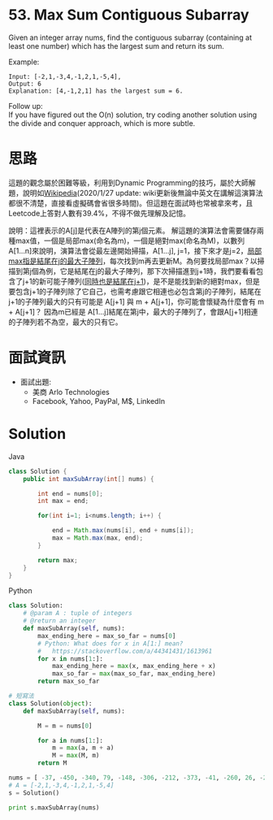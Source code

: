 # 53. Max Sum Contiguous Subarray
Given an integer array nums, find the contiguous subarray (containing at least one number) which has the largest sum and return its sum.

Example:
```
Input: [-2,1,-3,4,-1,2,1,-5,4],
Output: 6
Explanation: [4,-1,2,1] has the largest sum = 6.
```

Follow up:\
If you have figured out the O(n) solution, try coding another solution using the divide and conquer approach, which is more subtle.

# 思路
這題的觀念屬於困難等級，利用到Dynamic Programming的技巧，屬於大師解題，說明如[Wikipedia](https://en.wikipedia.org/wiki/Maximum_subarray_problem)(2020/1/27 update: wiki更新後無論中英文在講解這演算法都很不清楚，直接看虛擬碼會省很多時間)。但這題在面試時也常被拿來考，且Leetcode上答對人數有39.4%，不得不做先理解及記憶。

說明：這裡表示的A[j]是代表在A陣列的第j個元素。
解這題的演算法會需要儲存兩種max值，一個是局部max(命名為m)，一個是絕對max(命名為M)，以數列A[1...n]來說明，演算法會從最左邊開始掃描，A[1...j], j=1，接下來才是j=2，<u>局部max指是結尾在j的最大子陣列</u>，每次找到m再去更新M。為何要找局部max？以掃描到第j個為例，它是結尾在j的最大子陣列，那下次掃描進到j+1時，我們要看看包含了j+1的新可能子陣列(<u>同時也是結尾在j+1</u>)，是不是能找到新的絕對max，但是要包含j+1的子陣列除了它自己，也需考慮跟它相連也必包含第j的子陣列，結尾在j+1的子陣列最大的只有可能是 A[j+1] 與 m + A[j+1]，你可能會懷疑為什麼會有 m + A[j+1]？ 因為m已經是 A[1...j]結尾在第j中，最大的子陣列了，會跟A[j+1]相連的子陣列若不為空，最大的只有它。

# 面試資訊
* 面試出題:
    * 美商 Arlo Technologies
    * Facebook, Yahoo, PayPal, M$, LinkedIn

# Solution

Java
```java
class Solution {
    public int maxSubArray(int[] nums) {

        int end = nums[0];
        int max = end;

        for(int i=1; i<nums.length; i++) {

            end = Math.max(nums[i], end + nums[i]);
            max = Math.max(max, end);
        }

        return max;
    }
}
```

Python
```python
class Solution:
    # @param A : tuple of integers
    # @return an integer
    def maxSubArray(self, nums):
        max_ending_here = max_so_far = nums[0]
        # Python: What does for x in A[1:] mean?
        #   https://stackoverflow.com/a/44341431/1613961
        for x in nums[1:]:
            max_ending_here = max(x, max_ending_here + x)
            max_so_far = max(max_so_far, max_ending_here)
        return max_so_far

# 短寫法
class Solution(object):
    def maxSubArray(self, nums):

        M = m = nums[0]

        for a in nums[1:]:
            m = max(a, m + a)
            M = max(M, m)
        return M

nums = [ -37, -450, -340, 79, -148, -306, -212, -373, -41, -260, 26, -295, -48, -84, -481, -225, -487, -484, -359, -485, -274, -465, -206, -90, -168, -488, -338, -192, -449, -156, -151, 28, -121, 93, 34, -152, -266, 12, -454, -41, -125, -311, -388, -215, -262, -182, -449, -30, -336, -330, -54, -349, 27, 18, -100, -215, -76, -275, -170, -48, -404, -157, 6, -21, -456, 0, -203, 75, -111, -87, -54, -264, -489, -340, -288, -291, -115, -437, -22, -454, -467, -161, -499, -313, -410, -276, -90, -125, -108, -367, -400, -74, 47, -401, -166, -419, 82, -437, 28, 40, 25, -121, 23, -433, 43, 34, -144, -51, -309, -147, -310, -172, -33, 72, 83, -423, -259, -373, -54, -450, -318, -357, -200, -179, -330, -486, -55, -427, -474, -163, 23, -437, -323, -394, -39, 52, -416, -498, -174, -405, -130, -223, -388, -452, -423, -144, -317, -405, -335, -470, -304, -441, -246, -415, 16, 31, -269, -407, -412, 54, -416, 84, -241, 14, -296, -234, -216, -384, -106, -361, -317, -182, -344, -441, -49, -281, 1, 53, -407, 35, -31, -120, -488, -198, 77, -300, -494, 41, -315, -232, -11, -221, -484, 60, -342, -402, -352, 94, -473, -269, -302, -439, -467, -427, -9, -66, -379, -278, -34, -95, -404, -491, -260, -392, -5, -177, -268, -362, -299, -207, -235, -127, -305, -448, -310, -392, -338, -382, -73, -225, -22, 81, -267, 88, -445, -89, -247, -114, -368, -429, -280, -110, -141, -296, -257, -387, 9, -344, -96, -451, -365, -178, -149, -233, -487, -414, 47, -431, -19, -312, 42, -188, -370, -282, 27, -336, -255, -474, -71, -412, -28, -224, -147, -259, -323, -406, -368, -112, 88, -336, -475, -101, -375, -317, -166, -493, -261, -38, -225, -385, -452, 24, -355, -57, -385, -338, -129, -83, -384, -278, -162, 25, -232, -324, -334, -18, -299, -454, -111, -265, -493, -210, -349, -17, -211, -347, -211, -300, -308, -257, -372, -48, -157, -91, -430, -53, -369, -448, -158, -422, -459, -349, 7, -275, -340, 2, -103, -268, -499, -64, -46, 28, -93, -226, -108, -78, -141, -66, -481, -139, -402, -448, -383, -260, 17, 9, -401, -327, -453, -334, -12, -170, -221, -22, -347, -53, -323, 31, -87, -406, 100, 76, -384, -247, -440, -180, -289, -125, -219, -459, 87, -401, -438, -308, -369, -308, -123, -186, 38, 37, -405, -137, -291, -138, -49, -119, -342, -376, -469, 2, -187, -43, 41, -304, -71, -101, -26, 36, -96, -72, -287, -484, -331, -139, -239, -248, -104, -51, -225, -363, -100, -365, 94, -288, -324, -36, -216, 9, -387, -234, -204, -363, -304, -221, -8, -10, -375, -136, 95, -340, -382, -232, -96, -298, -211, 91, -67, -49, -189, -43, 73, -254, -346, -498, -443, -268, -207, -143, -297, -332, -269, -187, -91, -11, 57, -480, -434, -218, 76, -495, -245, 57, -250, -316, -192, -12, -157, -475, 26, -44, -395, 17, 11, -389, 91, -433, -75, -133, 64, -100, -383, -266, -158, -249, 56, -140, -389, -275, -470, -66, -42, -275, 7, -170, -71, -154, -482, -364, -379, -19, -121, 42, 45, -202, -26, -51, -68, -256, -407, 65, -262, 18, -226, -137, -31, 87, 11, -109, -85, -336, -80, -452, -160, -37, -477, -125, -90, -486, 21, -401, 65, -289, -72, 29, -430, -210, -491, -64, 64, -149, -311, 23, -212, -314, -45, -498, -319, 88, -298, -189, 82, 79, 25, -380, -12, -388, 18, 76, -463, -387, -456, -299, -449, -271, -28, -9, 42, -247, -75, 7, -103, -212, -52, -246, 35, -247, -275, -216, -127, -63, 29, -166, -482, 16, -31, -406, -457, -394, -296, -138, -109, 84, -59, -117, -182, -20, 4, -260, -420, -286, -129, -131, -402, -87, -199, -87, -362, 45, -39, -250, -47, -65, -276, 99, -411, -266, -434, -348, -61, -283, -62, -237, -59, -151, -333, -108, -309, -322, -394, -44, -222, -455, -464, -141, -7, -358, -314, 92, -208, -58, -357, -448, -397, -9, -148, -141, -495, 38, 13, -465, -20, -113, 63, -392, -218, -184, 5, -219, -458, -248, -444, 82, -74, -393, -63, -15, -175, -429, -457, -288, -381, -344, -329, -326, -117, -108, -432, -418, 70, -3, 87, -112, 91, -451, -54, -134, -288, -168, -64, -437, -481, -390, -96, -439, -153, -50, -76, -196, -176, -159, -330, -462, -16, -482, 52, -43, -485, -500, -326, -2, -271, 8, -260, -18, -420, -316, -291, 83, -489, -324, -241, -107, 8, -457, -221, -302, 5, -399, -218, -91, -113, -302, -146, -473, -402, -2, -494, -120, -88, -417, -121, -249, -473, -402, -154, -255, -98, 45, -492, -423, -315, 19, -188, -62, -301, -108, -251, -467, -332, 20, -349, 88, -48, -365, 58, -331, -372, -205, -34, 78, -393, 39, -232, -418, -44, -155, -92, -140, -275, 20, -130, -65, 69, -430, -244, -222, -101, -366, -149, -159, 41, -151, -49, -36, -206, -153, -152, -140, -206, -142, 55, -477, -481, 17, 34, 88, -212, -84, -172, -390, -260, -198, 65, -425, -146, -38, 29, -488, -159, -478, -194, -173, -194, -253, 90, -76, -153, -397, 84, 50, -432, 86, -435, -218, -343, -161, -353, -171, -466, -410, -42, -31, 86, -281, -132, -6, 51, -474, -495, -324, 37, -402, -422, -309, -280, -223, -38, -352, -270, -464, -403, 67, -179, -209, 7, -314, -308, -182, 71, -251, -330, -437, -362, -233, 2, -41, -360, -228 ]
# A = [-2,1,-3,4,-1,2,1,-5,4]
s = Solution()

print s.maxSubArray(nums)
```